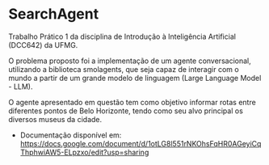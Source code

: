 # SearchAgent
Trabalho Prático 1 da disciplina de Introdução à Inteligência Artificial (DCC642) da UFMG.

O problema proposto foi a implementação de um agente conversacional, utilizando a biblioteca smolagents, que seja capaz de interagir com o mundo a partir de um grande modelo de linguagem (Large Language Model - LLM). 

O agente apresentado em questão tem como objetivo informar rotas entre diferentes pontos de Belo Horizonte, tendo como seu alvo principal os diversos museus da cidade.

- Documentação disponível em: https://docs.google.com/document/d/1otLG8l551rNKOhsFqHR0AGeyiCqThphwiAW5-ELpzxo/edit?usp=sharing
